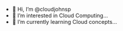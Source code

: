 - 👋 Hi, I’m @cloudjohnsp
- 👀 I’m interested in Cloud Computing...
- 🌱 I’m currently learning Cloud concepts...

<!---
cloudjohnsp/cloudjohnsp is a ✨ special ✨ repository because its `README.md` (this file) appears on your GitHub profile.
You can click the Preview link to take a look at your changes.
--->
